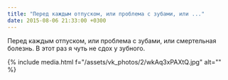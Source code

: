 ```yaml
---
title: "Перед каждым отпуском, или проблема с зубами, или ..."
date: 2015-08-06 21:33:00 +0300
---
```


Перед каждым отпуском, или проблема с зубами, или смертельная болезнь. В этот раз я чуть не сдох у зубного.

{% include media.html f="/assets/vk_photos/2/wkAq3xPAXtQ.jpg" alt="" %}
